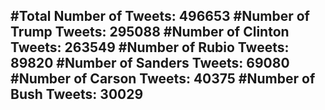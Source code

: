 #Total Number of Tweets: 496653 
#Number of Trump Tweets: 295088
#Number of Clinton Tweets: 263549
#Number of Rubio Tweets: 89820
#Number of Sanders Tweets: 69080
#Number of Carson Tweets: 40375
#Number of Bush Tweets: 30029
---
